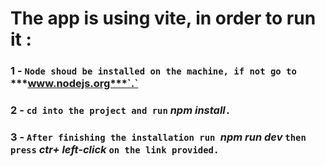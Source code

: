 # The app is using vite, in order to run it :

### 1 - `Node shoud be installed on the machine, if not go to ` ***www.nodejs.org***`.`

### 2 - `cd into the project and run` **_npm install_**`.`

### 3 - `After finishing the installation run `**_npm run dev_** `then press` _ctr+ left-click_ `on the link provided.`
